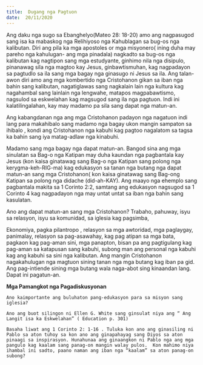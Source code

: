 ```yaml
---
title:  Dugang nga Pagtuon
date:  20/11/2020
---
```


Ang daku nga sugo sa Ebanghelyo(Mateo 28: 18-20) amo ang nagpasugod sang  isa ka mabaskog nga Relihiyoso nga Kahublagan sa bug-os nga kalibutan. Diri ang pila ka mga apostoles or mga misyonero( ining duha may pareho nga kahulugan- ang mga pinadala) nagkadto sa bug-os nga kalibutan kag nagtipon sang mga estudyante, ginhimo nila nga disipulo, pinanawag sila nga magtoo kay Jesus, ginbawtismuhan, kag nagpadayon sa pagtudlo sa ila sang mga bagay nga ginasugo ni Jesus sa ila. Ang talan-awon diri amo ang mga kombertido nga Cristohanon gikan sa iban nga bahin sang kalibutan, nagatiglawas sang nagkalain lain nga kultura kag nagahambal sang lainlain nga lengwahe, matapos magpabawtismo, nagsulod sa eskwelahan kag magsugod sang ila nga pagtuon.  Indi ini kalatilingalahan, kay may madamo pa sila sang dapat nga matun-an.

Ang kabangdanan nga ang mga Cristohanon padayon nga  nagatuon indi lang para makahibalo sang madamo nga bagay  ukon mangin sampaton sa ihibalo , kondi ang Cristohanon nga kabuhi kag pagtoo nagalatom sa tagsa ka bahin sang iya matag-adlaw nga kinabuhi.

Madamo sang mga bagay nga dapat matun-an. Bangod sina ang mga sinulatan sa Bag-o nga Katipan may duha  kaundan nga pagbantala kay Jesus (kon kaisa ginatawag sang Bag-o nga Katipan sang polong  nga kerygma-keh-RIG-ma) kag edukasyon sa tanan nga butang nga dapat matun-an sang mga Cristohanon( kon kaisa ginatawag sang Bag-ong Katipan sa polong nga didache (did-ah-KAY). Ang maayo nga ehemplo sang pagbantala makita sa 1 Corinto 2:2, samtang ang edukasyon nagsugod sa 1 Corinto 4 kag nagpadayon nga may untat untat sa iban nga bahin sang kasulatan.

Ano ang dapat matun-an sang mga Cristohanon? Trabaho, pahuway, isyu sa relasyon, isyu sa komunidad, sa iglesia kag pagsimba,

Ekonomiya, pagka pilantropo , relasyon sa mga awtoridad, mga paglaygay, panimalay, relasyon sa pag-asawahay, kag pag atipan sa mga bata, pagkaon kag pag-aman sini, mga panapton, bisan pa  ang pagtigulang  kag pag-aman sa katapusan sang kabuhi, subong man ang personal nga kabuhi kag ang kabuhi sa sini nga kalibutan. Ang mangin Cristohanon nagakahulugan nga magtuon sining tanan nga mga butang kag iban pa gid. Ang pag-intiende sining mga butang wala naga-abot  sing  kinaandan lang. Dapat ini pagatun-an.

**Mga Pamangkot nga Pagadiskusyonan**

`Ano kaimportante ang buluhaton pang-edukasyon para sa misyon sang iglesia?`

`Ano ang buot silingon ni Ellen G. White sang ginsulat niya ang “ Ang Langit isa ka Eskwelahan” ( Education p. 301)`

`Basaha liwat ang 1 Corinto 2: 1-16 . Tuluka kon ano ang ginasiling ni Pablo sa aton tuhoy sa kon ano ang ginapahayag sang Diyos sa aton pinaagi sa inspirasyon. Hunahunaa ang ginaangkon ni Pablo nga ang mga pangulo kag kaalam sang panag-on mangin walay pulos.  Kon mahimo niya ihambal ini sadto, paano naman ang iban nga “kaalam” sa aton panag-on subong?`